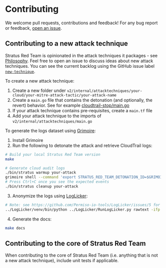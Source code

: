 # Contributing

We welcome pull requests, contributions and feedback! For any bug report or feedback, [open an issue](https://github.com/DataDog/stratus-red-team/issues/new/choose).

## Contributing to a new attack technique

Stratus Red Team is opinionated in the attack techniques it packages - see [Philosophy](./attack-techniques/philosophy.md). Feel free to open an issue to discuss ideas about new attack techniques. You can see the current backlog using the GitHub issue label [`new-technique`](https://github.com/DataDog/stratus-red-team/issues?q=is%3Aissue+is%3Aopen+label%3Anew-technique).

To create a new attack technique:
1. Create a new folder under `v2/internal/attacktechniques/your-cloud/your-mitre-attack-tactic/your-attack-name`
2. Create a `main.go` file that contains the detonation (and optionally, the revert) behavior. See for example [cloudtrail-stop/main.go](https://github.com/DataDog/stratus-red-team/blob/main/v2/internal/attacktechniques/aws/defense-evasion/cloudtrail-stop/main.go)
3. If your attack technique contains pre-requisites, create a `main.tf` file
4. Add your attack technique to the imports of `v2/internal/attacktechniques/main.go`

To generate the logs dataset using [Grimoire](https://github.com/DataDog/grimoire):
1. Install Grimoire
2. Run the following to detonate the attack and retrieve CloudTrail logs:

```bash
# Build your local Stratus Red Team version
make

# Generate cloud audit logs
./bin/stratus warmup your-attack
grimoire shell --command 'export STRATUS_RED_TEAM_DETONATION_ID=$GRIMOIRE_DETONATION_ID; ./bin/stratus detonate your-attack' -o /tmp/your-attack.json
# Press Ctrl+C once you see the expected events
./bin/stratus cleanup your-attack
```

3. Anonymize the logs using [LogLicker](https://github.com/Permiso-io-tools/LogLicker):

```bash
# Note: see https://github.com/Permiso-io-tools/LogLicker/issues/5 for a currently necessary patch
../LogLicker/venv/bin/python ../LogLicker/RunLogLicker.py rawtext -ifp /tmp/your-attack.json -ofp ./docs/detonation-logs/your-attack.json
```

4. Generate the docs:

```bash
make docs
```

## Contributing to the core of Stratus Red Team

When contributing to the core of Stratus Red Team (i.e. anything that is not a new attack technique), include unit tests if applicable.